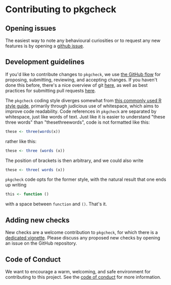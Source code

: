 # Contributing to pkgcheck

## Opening issues

The easiest way to note any behavioural curiosities or to request any new
features is by opening a [github
issue](https://github.com/ropensci-review-tools/pkgcheck/issues).


## Development guidelines

If you'd like to contribute changes to `pkgcheck`, we use [the GitHub
flow](https://guides.github.com/introduction/flow/index.html) for proposing,
submitting, reviewing, and accepting changes. If you haven't done this before,
there's a nice overview of git [here](http://r-pkgs.had.co.nz/git.html), as well
as best practices for submitting pull requests
[here](http://r-pkgs.had.co.nz/git.html#pr-make).

The `pkgcheck` coding style diverges somewhat from [this commonly used R style
guide](http://adv-r.had.co.nz/Style.html), primarily through judicious use of
whitespace, which aims to improve code readability. Code references in
`pkgcheck` are separated by whitespace, just like words of text. Just like it
is easier to understand "these three words" than "thesethreewords", code is not
formatted like this:
``` r
these <- three(words(x))
```
rather like this:
``` r
these <- three (words (x))
```

The position of brackets is then arbitrary, and we could also write
``` r
these <- three( words (x))
```
`pkgcheck` code opts for the former style, with the natural result that one
ends up writing
```r
this <- function ()
```
with a space between `function` and `()`. That's it.

## Adding new checks

New checks are a welcome contribution to `pkgcheck`, for which there is a
[dedicated
vignette](https://docs.ropensci.org/pkgcheck/articles/extending-checks.html).
Please discuss any proposed new checks by opening an issue on the GitHub
repository.


## Code of Conduct

We want to encourage a warm, welcoming, and safe environment for contributing to
this project. See the [code of
conduct](https://github.com/ropensci-review-tools/pkgcheck/blob/master/CODE_OF_CONDUCT.md) for
more information.
